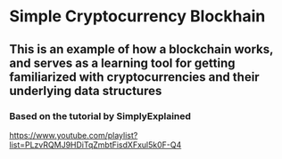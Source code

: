 # Simple Cryptocurrency Blockhain

## This is an example of how a blockchain works, and serves as a learning tool for getting familiarized with cryptocurrencies and their underlying data structures

### Based on the tutorial by SimplyExplained
https://www.youtube.com/playlist?list=PLzvRQMJ9HDiTqZmbtFisdXFxul5k0F-Q4